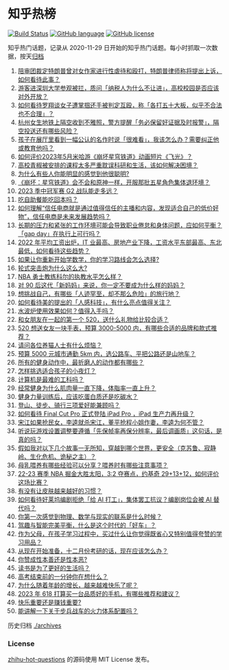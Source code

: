 # 知乎热榜
[![Build Status](https://github.com/ToWeLong/zhihu-hot-questions/workflows/CI/badge.svg)](https://github.com/ToWeLong/zhihu-hot-questions/actions)
[![GitHub language](https://img.shields.io/badge/language-golang-orange.svg)](https://golang.org/)
[![GitHub license](https://img.shields.io/github/license/ToWeLong/zhihu-hot-questions)](https://github.com/ToWeLong/zhihu-hot-questions/blob/main/LICENSE)

知乎热门话题，记录从 2020-11-29 日开始的知乎热门话题。每小时抓取一次数据，按天[归档](./archives)

<!-- BEGIN -->

1. [陪审团裁定特朗普曾对女作家进行性虐待和殴打，特朗普律师称将提出上诉，如何看待此事？](https://www.zhihu.com/question/600094131)
1. [游客进深圳大学参观被拦，质问「纳税人为什么不让进」，高校校园是否应该对外开放？](https://www.zhihu.com/question/599787027)
1. [如何看待罗翔谈女子遭掌掴还手被判定互殴，称「各打五十大板，似乎不合法也不合理」？](https://www.zhihu.com/question/600112504)
1. [杭州女生地铁上隔空收到不雅照，警方提醒「务必保留好证据及时报警」，隔空投送还有哪些风险？](https://www.zhihu.com/question/600095444)
1. [孩子在展厅里看到一幅公认的名作时说「很难看」，我该怎么办？需要纠正他或教育他吗？](https://www.zhihu.com/question/598442126)
1. [如何评价2023年5月米哈游《崩坏星穹铁道》动画短片《飞光》？](https://www.zhihu.com/question/600131431)
1. [高校青椒被安排的课程太多严重耽误科研和生活，该如何解决困境？](https://www.zhihu.com/question/599579547)
1. [为什么有些人你能明显的感觉到他很聪明?](https://www.zhihu.com/question/599116345)
1. [《崩坏：星穹铁道》会不会和原神一样，开服那批五星角色集体退环境？](https://www.zhihu.com/question/591847533)
1. [2023 季中冠军赛 G2 战队能走多远？](https://www.zhihu.com/question/600058571)
1. [吃自助餐能吃回本吗？](https://www.zhihu.com/question/599610325)
1. [如何理解“信任电商就是通过值得信任的主播和内容，发现适合自己的低价好物”，信任电商是未来发展趋势吗？](https://www.zhihu.com/question/600128265)
1. [长期的压力和紧张的工作环境可能会导致职业倦怠和身体问题，应如何平衡？「gap day」在执行上可行吗？](https://www.zhihu.com/question/600119712)
1. [2022 年平均工资出炉，IT 业最高、房地产业下降，工资水平东部最高、东北最低，如何看待这些趋势？](https://www.zhihu.com/question/600037885)
1. [如果让你重新开始学数学，你的学习路线会怎么选择?](https://www.zhihu.com/question/598963323)
1. [轮式突击炮为什么这么大?](https://www.zhihu.com/question/599896200)
1. [NBA 勇士教练科尔的执教水平怎么样？](https://www.zhihu.com/question/572642988)
1. [对 90 后这代「新妈妈」来说，你一定不要成为什么样的妈妈？](https://www.zhihu.com/question/599929628)
1. [想挑战自己，有哪些「人迹罕至，却不那么危险」的旅行地？](https://www.zhihu.com/question/599400281)
1. [如何看待美的提出的「人感科技」，有什么亮点值得关注？](https://www.zhihu.com/question/600123010)
1. [水波炉使用效果如何？值得入手吗？](https://www.zhihu.com/question/22853442)
1. [和女朋友在一起的第一个 520，送什么礼物给比较合适？](https://www.zhihu.com/question/599196432)
1. [520 想送女友一块手表，预算 3000-5000 内，有哪些合适的品牌和款式推荐？](https://www.zhihu.com/question/599194527)
1. [请问各位养猫人士有什么烦恼？](https://www.zhihu.com/question/599571846)
1. [预算 5000 元城市通勤 5km 内，选公路车、平把公路还是山地车？](https://www.zhihu.com/question/591716646)
1. [所有的健身动作中，最折磨人的动作都有哪些？](https://www.zhihu.com/question/599261156)
1. [怎样挑选适合孩子的小夜灯？](https://www.zhihu.com/question/591485742)
1. [计算机是最难的工科吗？](https://www.zhihu.com/question/593585695)
1. [经常健身为什么肌肉量一直下降，体脂率一直上升？](https://www.zhihu.com/question/599304367)
1. [健身力量训练后，应该吃蛋白质还是吃碳水？](https://www.zhihu.com/question/594689805)
1. [登山、徒步、骑行三项爱好能兼顾吗？](https://www.zhihu.com/question/599329630)
1. [如何看待 Final Cut Pro 正式登陆 iPad Pro ​​​，iPad 生产力再升级？](https://www.zhihu.com/question/600044273)
1. [宋江如果抢民女，李逵就杀宋江，董平抢程小姐作妻，李逵为何不管？](https://www.zhihu.com/question/599888719)
1. [听说玩游戏设置调整要遵循「先保帧率再保分辨率，最后调画质」这句话，是真的吗？](https://www.zhihu.com/question/599358325)
1. [假如我对以下几个故事一无所知，穿越到哪个世界，更安全（克苏鲁、寂静岭、生化危机、诡秘之主）？](https://www.zhihu.com/question/599552411)
1. [母乳喂养有哪些经验可以分享？喂养时有哪些注意事项？](https://www.zhihu.com/question/530280043)
1. [22-23 赛季 NBA 掘金大胜太阳，3:2 夺赛点，约基奇 29+13+12，如何评价这场比赛？](https://www.zhihu.com/question/600106225)
1. [有没有让皮肤越来越好的习惯？](https://www.zhihu.com/question/595868450)
1. [如何看待好莱坞编剧拒绝「给 AI 打工」，集体罢工抗议？编剧岗位会被 AI 替代吗？](https://www.zhihu.com/question/599893667)
1. [你第一次感觉到物理、数学与现实的联系是什么时候？](https://www.zhihu.com/question/523920854)
1. [驾趣与智能完美平衡，什么是这个时代的「好车」？](https://www.zhihu.com/question/599974396)
1. [作为父母，在孩子学习过程中，买过什么让你觉得既省心又特别值得夸赞的学习用品？](https://www.zhihu.com/question/597095142)
1. [从现在开始准备，十二月份考研的话，现在应该怎么办？](https://www.zhihu.com/question/588486150)
1. [你赞成性本善还是性本恶?](https://www.zhihu.com/question/598508061)
1. [读书是为了更好的生活吗？](https://www.zhihu.com/question/600095203)
1. [高考结束前的一分钟你在想什么？](https://www.zhihu.com/question/600004845)
1. [为什么随着年龄的增长，越来越难快乐了呢？](https://www.zhihu.com/question/599284134)
1. [2023 年 618 打算买一台品质好的手机，有哪些推荐和建议？](https://www.zhihu.com/question/597409874)
1. [快乐重要还是赚钱重要?](https://www.zhihu.com/question/599915428)
1. [能讲解一下关于步兵战车的火力体系配置吗？](https://www.zhihu.com/question/446661625)

<!-- END -->

历史归档 [./archives](./archives)


### License
[zhihu-hot-questions](https://github.com/towelong/zhihu-hot-questions) 的源码使用 MIT License 发布。